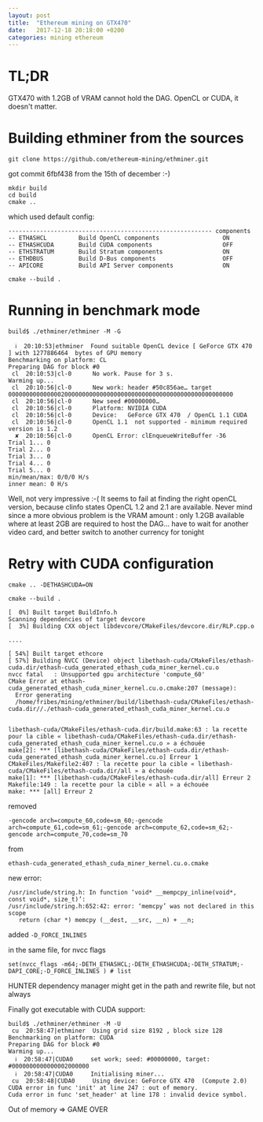 ```yaml
---
layout: post
title:  "Ethereum mining on GTX470"
date:   2017-12-18 20:18:00 +0200
categories: mining ethereum 
---
```


# TL;DR

GTX470 with 1.2GB of VRAM cannot hold the DAG.
OpenCL or CUDA, it doesn't matter.


# Building ethminer from the sources

`git clone https://github.com/ethereum-mining/ethminer.git` 

got commit 6fbf438 from the 15th of december :-)

```
mkdir build
cd build
cmake ..
```

which used default config:

```
---------------------------------------------------------- components
-- ETHASHCL         Build OpenCL components                  ON
-- ETHASHCUDA       Build CUDA components                    OFF
-- ETHSTRATUM       Build Stratum components                 ON
-- ETHDBUS          Build D-Bus components                   OFF
-- APICORE          Build API Server components              ON
```

`cmake --build .`

# Running in benchmark mode

`build$ ./ethminer/ethminer -M -G`


```
  ℹ  20:10:53|ethminer  Found suitable OpenCL device [ GeForce GTX 470 ] with 1277886464  bytes of GPU memory
Benchmarking on platform: CL
Preparing DAG for block #0
 cl  20:10:53|cl-0      No work. Pause for 3 s.
Warming up...
 cl  20:10:56|cl-0      New work: header #50c856ae… target 0000000000000002000000000000000000000000000000000000000000000000
 cl  20:10:56|cl-0      New seed #00000000…
 cl  20:10:56|cl-0      Platform: NVIDIA CUDA
 cl  20:10:56|cl-0      Device:   GeForce GTX 470  / OpenCL 1.1 CUDA
 cl  20:10:56|cl-0      OpenCL 1.1  not supported - minimum required version is 1.2
  ✘  20:10:56|cl-0      OpenCL Error: clEnqueueWriteBuffer -36
Trial 1... 0
Trial 2... 0
Trial 3... 0
Trial 4... 0
Trial 5... 0
min/mean/max: 0/0/0 H/s
inner mean: 0 H/s
```

Well, not very impressive :-(  It seems to fail at finding the right openCL version, because clinfo states OpenCL 1.2 and 2.1 are available. Never mind since a more obvious problem is the VRAM amount : only 1.2GB available where at least 2GB are required to host the DAG... have to wait for another video card, and better switch to another currency for tonight


# Retry with CUDA configuration 

`cmake .. -DETHASHCUDA=ON`

`cmake --build .`

```
[  0%] Built target BuildInfo.h
Scanning dependencies of target devcore
[  3%] Building CXX object libdevcore/CMakeFiles/devcore.dir/RLP.cpp.o

....

[ 54%] Built target ethcore
[ 57%] Building NVCC (Device) object libethash-cuda/CMakeFiles/ethash-cuda.dir/ethash-cuda_generated_ethash_cuda_miner_kernel.cu.o
nvcc fatal   : Unsupported gpu architecture 'compute_60'
CMake Error at ethash-cuda_generated_ethash_cuda_miner_kernel.cu.o.cmake:207 (message):
  Error generating
  /home/fribes/mining/ethminer/build/libethash-cuda/CMakeFiles/ethash-cuda.dir//./ethash-cuda_generated_ethash_cuda_miner_kernel.cu.o


libethash-cuda/CMakeFiles/ethash-cuda.dir/build.make:63 : la recette pour la cible « libethash-cuda/CMakeFiles/ethash-cuda.dir/ethash-cuda_generated_ethash_cuda_miner_kernel.cu.o » a échouée
make[2]: *** [libethash-cuda/CMakeFiles/ethash-cuda.dir/ethash-cuda_generated_ethash_cuda_miner_kernel.cu.o] Erreur 1
CMakeFiles/Makefile2:407 : la recette pour la cible « libethash-cuda/CMakeFiles/ethash-cuda.dir/all » a échouée
make[1]: *** [libethash-cuda/CMakeFiles/ethash-cuda.dir/all] Erreur 2
Makefile:149 : la recette pour la cible « all » a échouée
make: *** [all] Erreur 2
``` 


removed 

`-gencode arch=compute_60,code=sm_60;-gencode arch=compute_61,code=sm_61;-gencode arch=compute_62,code=sm_62;-gencode arch=compute_70,code=sm_70`

from 

`ethash-cuda_generated_ethash_cuda_miner_kernel.cu.o.cmake`

new error: 

```
/usr/include/string.h: In function ‘void* __mempcpy_inline(void*, const void*, size_t)’:
/usr/include/string.h:652:42: error: ‘memcpy’ was not declared in this scope
   return (char *) memcpy (__dest, __src, __n) + __n;
```

added `-D_FORCE_INLINES`

in the same file, for nvcc flags

`set(nvcc_flags -m64;-DETH_ETHASHCL;-DETH_ETHASHCUDA;-DETH_STRATUM;-DAPI_CORE;-D_FORCE_INLINES ) # list`

HUNTER dependency manager might get in the path and rewrite file, but not always

Finally got executable with CUDA support:

```
build$ ./ethminer/ethminer -M -U
 cu  20:58:47|ethminer  Using grid size 8192 , block size 128
Benchmarking on platform: CUDA
Preparing DAG for block #0
Warming up...
  ℹ  20:58:47|CUDA0     set work; seed: #00000000, target:  #0000000000000002000000
  ℹ  20:58:47|CUDA0     Initialising miner...
 cu  20:58:48|CUDA0     Using device: GeForce GTX 470  (Compute 2.0)
CUDA error in func 'init' at line 247 : out of memory.
Cuda error in func 'set_header' at line 178 : invalid device symbol.
``` 

Out of memory => GAME OVER